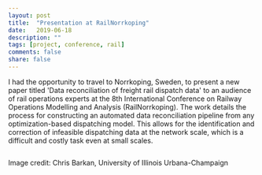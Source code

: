 ```yaml
---
layout: post
title:  "Presentation at RailNorrkoping"
date:   2019-06-18
description: ""
tags: [project, conference, rail]
comments: false
share: false
---
```


I had the opportunity to travel to Norrkoping, Sweden, to present a new paper titled 'Data reconciliation of freight rail dispatch data' to an audience of rail operations experts at the 8th International Conference on Railway Operations Modelling and Analysis (RailNorrkoping). The work details the process for constructing an automated data reconciliation pipeline from any optimization-based dispatching model. This allows for the identification and correction of infeasible dispatching data at the network scale, which is a difficult and costly task even at small scales.

<figure>
	<a href="{{ site.url }}/images/ICROMA2019.jpeg"><img src="{{ site.url }}/images/ICROMA2019.jpeg" alt=""></a>
</figure>
Image credit: Chris Barkan, University of Illinois Urbana-Champaign